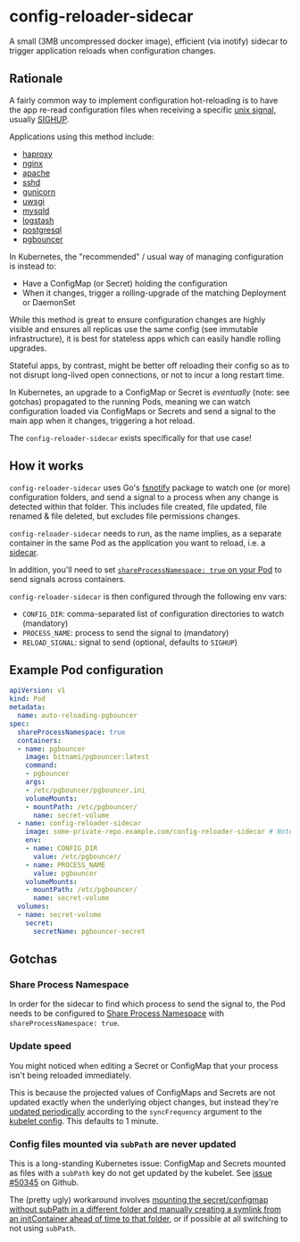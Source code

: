 # config-reloader-sidecar

A small (3MB uncompressed docker image), efficient (via inotify) sidecar to trigger application reloads when configuration changes.

## Rationale

A fairly common way to implement configuration hot-reloading is to have the app re-read configuration files when receiving a specific [unix signal](https://en.wikipedia.org/wiki/Signal_(IPC)), usually [SIGHUP](https://en.wikipedia.org/wiki/SIGHUP).

Applications using this method include:
- [haproxy](https://nginx.org/en/docs/control.html)
- [nginx](https://nginx.org/en/docs/control.html)
- [apache](https://httpd.apache.org/docs/2.4/stopping.html#hup)
- [sshd](https://apple.stackexchange.com/questions/88598/how-to-have-sshd-re-read-its-config-file-without-killing-ssh-connections)
- [gunicorn](https://docs.gunicorn.org/en/stable/signals.html)
- [uwsgi](https://uwsgi-docs.readthedocs.io/en/latest/Management.html)
- [mysqld](https://dev.mysql.com/doc/refman/8.0/en/unix-signal-response.html)
- [logstash](https://www.elastic.co/guide/en/logstash/current/reloading-config.html)
- [postgresql](https://www.postgresql.org/docs/current/app-pg-ctl.html)
- [pgbouncer](https://www.pgbouncer.org/usage.html#signals)

In Kubernetes, the "recommended" / usual way of managing configuration is instead to:
- Have a ConfigMap (or Secret) holding the configuration
- When it changes, trigger a rolling-upgrade of the matching Deployment or DaemonSet

While this method is great to ensure configuration changes are highly visible and ensures all replicas use the same config (see immutable infrastructure), it is best for stateless apps which can easily handle rolling upgrades.

Stateful apps, by contrast, might be better off reloading their config so as to not disrupt long-lived open connections, or not to incur a long restart time.

In Kubernetes, an upgrade to a ConfigMap or Secret is _eventually_ (note: see gotchas) propagated to the running Pods, meaning we can watch configuration loaded via ConfigMaps or Secrets and send a signal to the main app when it changes, triggering a hot reload.

The `config-reloader-sidecar` exists specifically for that use case!

## How it works

`config-reloader-sidecar` uses Go's [fsnotify](https://pkg.go.dev/gopkg.in/fsnotify.v1) package to watch one (or more) configuration folders, and send a signal to a process when any change is detected within that folder. This includes file created, file updated, file renamed & file deleted, but excludes file permissions changes.

`config-reloader-sidecar` needs to run, as the name implies, as a separate container in the same Pod as the application you want to reload, i.e. a [sidecar](https://kubernetes.io/docs/concepts/workloads/pods/#using-pods).

In addition, you'll need to set [`shareProcessNamespace: true` on your Pod](https://kubernetes.io/docs/tasks/configure-pod-container/share-process-namespace/) to send signals across containers.

`config-reloader-sidecar` is then configured through the following env vars:
- `CONFIG_DIR`: comma-separated list of configuration directories to watch (mandatory)
- `PROCESS_NAME`: process to send the signal to (mandatory)
- `RELOAD_SIGNAL`: signal to send (optional, defaults to `SIGHUP`)

## Example Pod configuration

```yaml
apiVersion: v1
kind: Pod
metadata:
  name: auto-reloading-pgbouncer
spec:
  shareProcessNamespace: true
  containers:
  - name: pgbouncer
    image: bitnami/pgbouncer:latest
    command:
    - pgbouncer
    args:
    - /etc/pgbouncer/pgbouncer.ini
    volumeMounts:
    - mountPath: /etc/pgbouncer/
      name: secret-volume
  - name: config-reloader-sidecar
    image: some-private-repo.example.com/config-reloader-sidecar # Note: this isn't yet available on the Docker hub!
    env:
    - name: CONFIG_DIR
      value: /etc/pgbouncer/
    - name: PROCESS_NAME
      value: pgbouncer
    volumeMounts:
    - mountPath: /etc/pgbouncer/
      name: secret-volume
  volumes:
  - name: secret-volume
    secret:
      secretName: pgbouncer-secret
```

## Gotchas

### Share Process Namespace

In order for the sidecar to find which process to send the signal to, the Pod needs to be configured to [Share Process Namespace](https://kubernetes.io/docs/tasks/configure-pod-container/share-process-namespace/) with `shareProcessNamespace: true`.

### Update speed

You might noticed when editing a Secret or ConfigMap that your process isn't being reloaded immediately.

This is because the projected values of ConfigMaps and Secrets are not updated exactly when the underlying object changes, but instead they're [updated periodically](https://kubernetes.io/docs/tasks/configure-pod-container/configure-pod-configmap/#mounted-configmaps-are-updated-automatically) according to the `syncFrequency` argument to the [kubelet config](https://kubernetes.io/docs/reference/config-api/kubelet-config.v1beta1/). This defaults to 1 minute.

### Config files mounted via `subPath` are never updated

This is a long-standing Kubernetes issue: ConfigMap and Secrets mounted as files with a `subPath` key do not get updated by the kubelet. See [issue #50345](https://github.com/kubernetes/kubernetes/issues/50345) on Github.

The (pretty ugly) workaround involves [mounting the secret/configmap without subPath in a different folder and manually creating a symlink from an initContainer ahead of time to that folder](https://github.com/kubernetes/kubernetes/issues/50345#issuecomment-400647420), or if possible at all switching to not using `subPath`.
